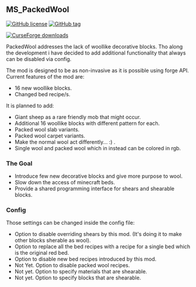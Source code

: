 ## MS_PackedWool
[![GitHub license](https://img.shields.io/github/license/dotBlueShoes/MS_PackedWool.svg)](https://github.com/dotBlueShoes/MS_PackedWool/blob/master/LICENSE.txt)
[![GitHub tag](https://img.shields.io/github/tag/dotBlueShoes/MS_PackedWool.svg)](https://github.com/dotBlueShoes/MS_PackedWool/tags)

[![CurseForge downloads](http://cf.way2muchnoise.eu/full_461262_downloads.svg)](https://www.curseforge.com/minecraft/mc-mods/packedwool)

PackedWool addresses the lack of woollike decorative blocks. Tho along the development i have
decided to add additional functionality that always can be disabled via config.

The mod is designed to be as non-invasive as it is possible using forge API. Current features of the mod are:
- 16 new woollike blocks.
- Changed bed recipe/s.

It is planned to add:
- Giant sheep as a rare friendly mob that might occur.
- Additional 16 woollike blocks with different pattern for each.
- Packed wool slab variants.
- Packed wool carpet variants.
- Make the normal wool act differently... :) .
- Single wool and packed wool which in instead can be colored in rgb.

### The Goal
- Introduce few new decorative blocks and give more purpose to wool.
- Slow down the access of minecraft beds.
- Provide a shared programming interface for shears and shearable blocks.

### Config
Those settings can be changed inside the config file:
- Option to disable overriding shears by this mod. (It's doing it to make other blocks sherable as wool).
- Option to replace all the bed recipes with a recipe for a single bed which is the original red bed.
- Option to disable new bed recipes introduced by this mod.
- Not Yet. Option to disable packed wool recipes.
- Not yet. Option to specify materials that are shearable. 
- Not yet. Option to specify blocks that are shearable.
